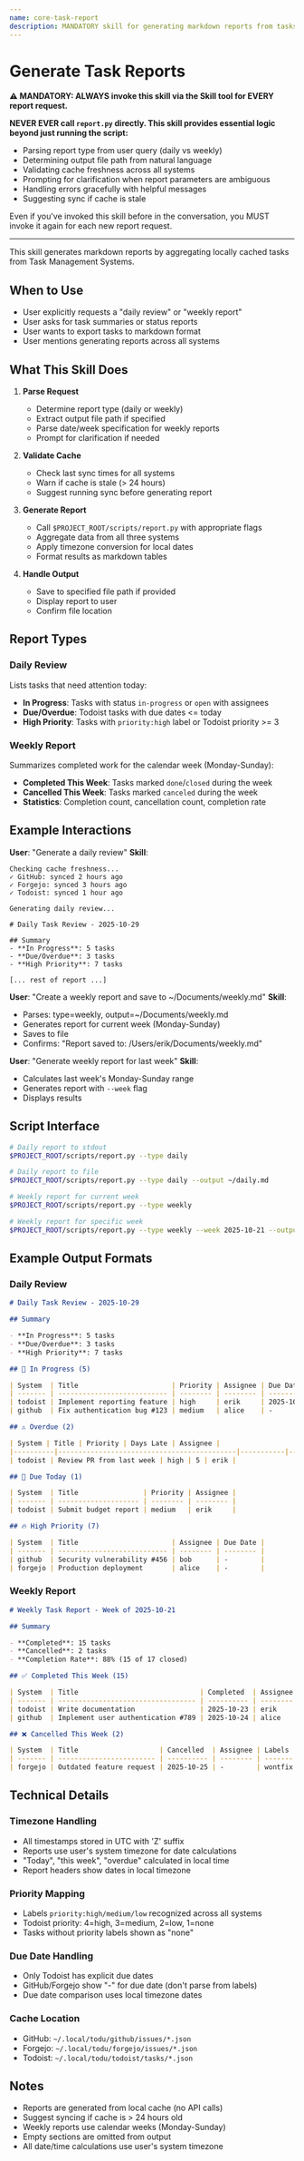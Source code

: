 ```yaml
---
name: core-task-report
description: MANDATORY skill for generating markdown reports from tasks across all systems. NEVER call scripts/report.py directly - ALWAYS use this skill via the Skill tool. Use when user wants to generate daily or weekly task reports. (plugin:core@todu)
---
```


# Generate Task Reports

**⚠️ MANDATORY: ALWAYS invoke this skill via the Skill tool for EVERY report request.**

**NEVER EVER call `report.py` directly. This skill provides essential logic beyond just running the script:**

- Parsing report type from user query (daily vs weekly)
- Determining output file path from natural language
- Validating cache freshness across all systems
- Prompting for clarification when report parameters are ambiguous
- Handling errors gracefully with helpful messages
- Suggesting sync if cache is stale

Even if you've invoked this skill before in the conversation, you MUST invoke it again for each new report request.

---

This skill generates markdown reports by aggregating locally cached tasks from Task Management Systems.

## When to Use

- User explicitly requests a "daily review" or "weekly report"
- User asks for task summaries or status reports
- User wants to export tasks to markdown format
- User mentions generating reports across all systems

## What This Skill Does

1. **Parse Request**
   - Determine report type (daily or weekly)
   - Extract output file path if specified
   - Parse date/week specification for weekly reports
   - Prompt for clarification if needed

2. **Validate Cache**
   - Check last sync times for all systems
   - Warn if cache is stale (> 24 hours)
   - Suggest running sync before generating report

3. **Generate Report**
   - Call `$PROJECT_ROOT/scripts/report.py` with appropriate flags
   - Aggregate data from all three systems
   - Apply timezone conversion for local dates
   - Format results as markdown tables

4. **Handle Output**
   - Save to specified file path if provided
   - Display report to user
   - Confirm file location

## Report Types

### Daily Review

Lists tasks that need attention today:

- **In Progress**: Tasks with status `in-progress` or `open` with assignees
- **Due/Overdue**: Todoist tasks with due dates <= today
- **High Priority**: Tasks with `priority:high` label or Todoist priority >= 3

### Weekly Report

Summarizes completed work for the calendar week (Monday-Sunday):

- **Completed This Week**: Tasks marked `done`/`closed` during the week
- **Cancelled This Week**: Tasks marked `canceled` during the week
- **Statistics**: Completion count, cancellation count, completion rate

## Example Interactions

**User**: "Generate a daily review"
**Skill**:

```text
Checking cache freshness...
✓ GitHub: synced 2 hours ago
✓ Forgejo: synced 3 hours ago
✓ Todoist: synced 1 hour ago

Generating daily review...

# Daily Task Review - 2025-10-29

## Summary
- **In Progress**: 5 tasks
- **Due/Overdue**: 3 tasks
- **High Priority**: 7 tasks

[... rest of report ...]
```

**User**: "Create a weekly report and save to ~/Documents/weekly.md"
**Skill**:

- Parses: type=weekly, output=~/Documents/weekly.md
- Generates report for current week (Monday-Sunday)
- Saves to file
- Confirms: "Report saved to: /Users/erik/Documents/weekly.md"

**User**: "Generate weekly report for last week"
**Skill**:

- Calculates last week's Monday-Sunday range
- Generates report with `--week` flag
- Displays results

## Script Interface

```bash
# Daily report to stdout
$PROJECT_ROOT/scripts/report.py --type daily

# Daily report to file
$PROJECT_ROOT/scripts/report.py --type daily --output ~/daily.md

# Weekly report for current week
$PROJECT_ROOT/scripts/report.py --type weekly

# Weekly report for specific week
$PROJECT_ROOT/scripts/report.py --type weekly --week 2025-10-21 --output ~/weekly.md
```

## Example Output Formats

### Daily Review

```markdown
# Daily Task Review - 2025-10-29

## Summary

- **In Progress**: 5 tasks
- **Due/Overdue**: 3 tasks
- **High Priority**: 7 tasks

## 🚧 In Progress (5)

| System  | Title                       | Priority | Assignee | Due Date   |
| ------- | --------------------------- | -------- | -------- | ---------- |
| todoist | Implement reporting feature | high     | erik     | 2025-10-29 |
| github  | Fix authentication bug #123 | medium   | alice    | -          |

## ⚠️ Overdue (2)

| System | Title | Priority | Days Late | Assignee |
|----------|--------------------------------------------|-----------|-----------|-----------—|
| todoist | Review PR from last week | high | 5 | erik |

## 📅 Due Today (1)

| System  | Title                | Priority | Assignee |
| ------- | -------------------- | -------- | -------- |
| todoist | Submit budget report | medium   | erik     |

## 🔥 High Priority (7)

| System  | Title                       | Assignee | Due Date |
| ------- | --------------------------- | -------- | -------- |
| github  | Security vulnerability #456 | bob      | -        |
| forgejo | Production deployment       | alice    | -        |
```

### Weekly Report

```markdown
# Weekly Task Report - Week of 2025-10-21

## Summary

- **Completed**: 15 tasks
- **Cancelled**: 2 tasks
- **Completion Rate**: 88% (15 of 17 closed)

## ✅ Completed This Week (15)

| System  | Title                              | Completed  | Assignee | Labels       |
| ------- | ---------------------------------- | ---------- | -------- | ------------ |
| todoist | Write documentation                | 2025-10-23 | erik     | docs, p:high |
| github  | Implement user authentication #789 | 2025-10-24 | alice    | enhancement  |

## ❌ Cancelled This Week (2)

| System  | Title                    | Cancelled  | Assignee | Labels  |
| ------- | ------------------------ | ---------- | -------- | ------- |
| forgejo | Outdated feature request | 2025-10-25 | -        | wontfix |
```

## Technical Details

### Timezone Handling

- All timestamps stored in UTC with 'Z' suffix
- Reports use user's system timezone for date calculations
- "Today", "this week", "overdue" calculated in local time
- Report headers show dates in local timezone

### Priority Mapping

- Labels `priority:high/medium/low` recognized across all systems
- Todoist priority: 4=high, 3=medium, 2=low, 1=none
- Tasks without priority labels shown as "none"

### Due Date Handling

- Only Todoist has explicit due dates
- GitHub/Forgejo show "-" for due date (don't parse from labels)
- Due date comparison uses local timezone dates

### Cache Location

- GitHub: `~/.local/todu/github/issues/*.json`
- Forgejo: `~/.local/todu/forgejo/issues/*.json`
- Todoist: `~/.local/todu/todoist/tasks/*.json`

## Notes

- Reports are generated from local cache (no API calls)
- Suggest syncing if cache is > 24 hours old
- Weekly reports use calendar weeks (Monday-Sunday)
- Empty sections are omitted from output
- All date/time calculations use user's system timezone
